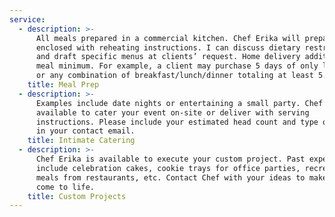 ```yaml
---
service:
  - description: >-
      All meals prepared in a commercial kitchen. Chef Erika will prepare meals
      enclosed with reheating instructions. I can discuss dietary restrictions
      and draft specific menus at clients’ request. Home delivery additional, 5
      meal minimum. For example, a client may purchase 5 days of only lunches,
      or any combination of breakfast/lunch/dinner totaling at least 5.
    title: Meal Prep
  - description: >-
      Examples include date nights or entertaining a small party. Chef Erika is
      available to cater your event on-site or deliver with serving
      instructions. Please include your estimated head count and type of event
      in your contact email. 
    title: Intimate Catering
  - description: >-
      Chef Erika is available to execute your custom project. Past experiences
      include celebration cakes, cookie trays for office parties, recreated
      meals from restaurants, etc. Contact Chef with your ideas to make them
      come to life. 
    title: Custom Projects
---
```


